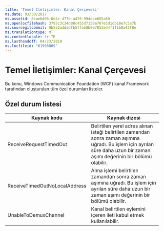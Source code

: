 ```yaml
---
title: 'Temel İletişimler: Kanal Çerçevesi'
ms.date: 03/30/2017
ms.assetid: 8caeb496-8d4c-477e-a476-994ece685a68
ms.openlocfilehash: 3795c3c34d80c455d7158a707e5d1cb18e7c5a7b
ms.sourcegitcommit: 9b552addadfb57fab0b9e7852ed4f1f1b8a42f8e
ms.translationtype: MT
ms.contentlocale: tr-TR
ms.lasthandoff: 04/23/2019
ms.locfileid: "61998809"
---
```

# <a name="core-communications-channel-framework"></a>Temel İletişimler: Kanal Çerçevesi
Bu konu, Windows Communication Foundation (WCF) kanal Framework tarafından oluşturulan tüm özel durumları listeler.  
  
## <a name="exception-list"></a>Özel durum listesi  
  
|Kaynak kodu|Kaynak dizesi|  
|-------------------|---------------------|  
|ReceiveRequestTimedOut|Belirtilen yerel adres alınan isteği belirtilen zamandan sonra zaman aşımına uğradı. Bu işlem için ayrılan süre daha uzun bir zaman aşımı değerinin bir bölümü olabilir.|  
|ReceiveTimedOutNoLocalAddress|Alma işlemi belirtilen zamandan sonra zaman aşımına uğradı. Bu işlem için ayrılan süre daha uzun bir zaman aşımı değerinin bir bölümü olabilir.|  
|UnableToDemuxChannel|Kanal belirtilen eylemini içeren ileti kabul etmek kullanılabilir.|

